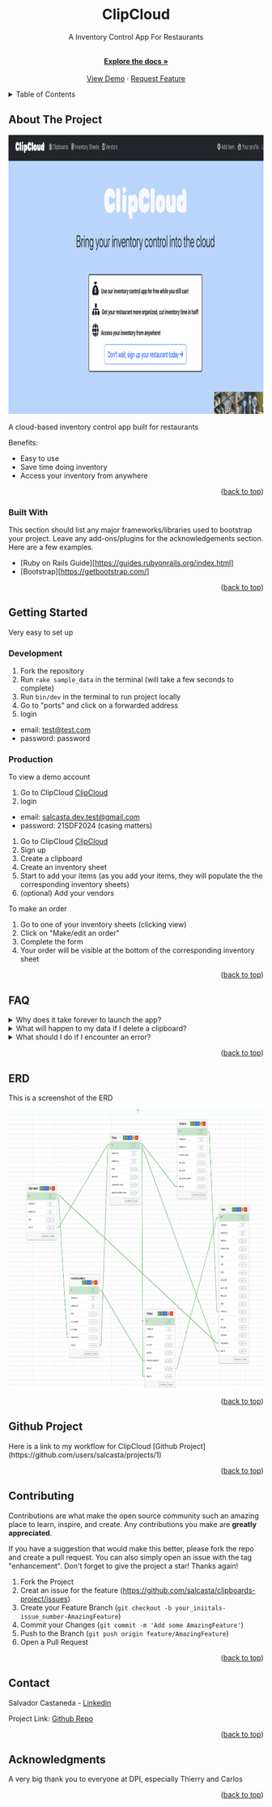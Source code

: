 <a name="readme-top"></a>


<br />
<div align="center">
  
  <h1>ClipCloud</h1>
  <p>A Inventory Control App For Restaurants</p>

  <p align="center">
    <br />
    <a href="https://github.com/salcasta/clipboards-project"><strong>Explore the docs »</strong></a>
    <br />
    <br />
    <a href="#">View Demo</a>
    ·
    <a href="https://github.com/salcasta/clipboards-project/issues/new">Request Feature</a>
  </p>
</div>


<details>
  <summary>Table of Contents</summary>
  <ol>
    <li>
      <a href="#about-the-project">About The Project</a>
      <ul>
        <li><a href="#built-with">Built With</a></li>
      </ul>
    </li>
    <li>
      <a href="#getting-started">Getting Started</a>
      <ul>
        <li><a href="#development">Development</a></li>
        <li><a href="#production">Production</a></li>
      </ul>
    </li>
    <li><a href="#faq">F.A.Q</a></li>
    <li><a href="#erd">ClipCloud's ERD</a></li>
    <li><a href="#github-projects">Github Projects</a></li>
    <li><a href="#contributing">Contributing</a></li>
    <li><a href="#contact">Contact</a></li>
    <li><a href="#acknowledgments">Acknowledgments</a></li>
  </ol>
</details>


## About The Project

<img src="app/assets/images/home_page.png" alt="Home Page Screenshot" style="height: 550px; width:750px;" />

A cloud-based inventory control app built for restaurants 

Benefits:
* Easy to use 
* Save time doing inventory
* Access your inventory from anywhere

<p align="right">(<a href="#readme-top">back to top</a>)</p>



### Built With

This section should list any major frameworks/libraries used to bootstrap your project. Leave any add-ons/plugins for the acknowledgements section. Here are a few examples.

* [Ruby on Rails Guide][https://guides.rubyonrails.org/index.html]
* [Bootstrap][https://getbootstrap.com/]

<p align="right">(<a href="#readme-top">back to top</a>)</p>


## Getting Started

Very easy to set up 

### Development

1. Fork the repository 
2. Run <code>rake sample_data</code> in the terminal (will take a few seconds to complete)
3. Run <code>bin/dev</code> in the terminal to run project locally 
4. Go to "ports" and click on a forwarded address
5. login 
  * email: test@test.com
  * password: password

### Production

To view a demo account 
1. Go to ClipCloud [ClipCloud](https://clipcloud.onrender.com/)
2. login 
  * email: salcasta.dev.test@gmail.com
  * password: 21SDF2024 (casing matters)

1. Go to ClipCloud [ClipCloud](https://clipcloud.onrender.com/)
2. Sign up
3. Create a clipboard
4. Create an inventory sheet
5. Start to add your items (as you add your items, they will populate the the corresponding inventory sheets)
6. (optional) Add your vendors

To make an order
1. Go to one of your inventory sheets (clicking view)
2. Click on "Make/edit an order"
3. Complete the form
4. Your order will be visible at the bottom of the corresponding inventory sheet

<p align="right">(<a href="#readme-top">back to top</a>)</p>

## FAQ

<details>
  <summary>Why does it take forever to launch the app?</summary>
  <ol>
    <p>The app is being hosted by Render, so if the app is not being accessed it will "spin down" and take 30-60 seconds to launch</p>
  </ol>
</details>

<details>
  <summary>What will happen to my data if I delete a clipboard?</summary>
  <ol>
    <p>Be careful when deleting a clipboard! All inventory sheets/orders tied to that clipboard will be deleted as well. Items will remain but you will need to reassign every item again</p>
  </ol>
</details>

<details>
  <summary>What should I do if I encounter an error?</summary>
  <ol>
    <p>If an error comes up while using the app, please contact the lead developer via LinkedIn found in the "contact" section</p>
  </ol>
</details>


<p align="right">(<a href="#readme-top">back to top</a>)</p>

## ERD

<p>This is a screenshot of the ERD </p>

<img src="app/assets/images/clipcloud_erd.png" alt="ERD Screenshot" style="height: 550px; width:750px;" />

<p align="right">(<a href="#readme-top">back to top</a>)</p>


## Github Project

<p>Here is a link to my workflow for ClipCloud [Github Project](https://github.com/users/salcasta/projects/1)</p>

<p align="right">(<a href="#readme-top">back to top</a>)</p>

## Contributing

Contributions are what make the open source community such an amazing place to learn, inspire, and create. Any contributions you make are **greatly appreciated**.

If you have a suggestion that would make this better, please fork the repo and create a pull request. You can also simply open an issue with the tag "enhancement".
Don't forget to give the project a star! Thanks again!

1. Fork the Project
2. Creat an issue for the feature (https://github.com/salcasta/clipboards-project/issues)
3. Create your Feature Branch (`git checkout -b your_iniitals-issue_number-AmazingFeature`)
4. Commit your Changes (`git commit -m 'Add some AmazingFeature'`)
5. Push to the Branch (`git push origin feature/AmazingFeature`)
6. Open a Pull Request

<p align="right">(<a href="#readme-top">back to top</a>)</p>


## Contact

Salvador Castaneda - [Linkedin](www.linkedin.com/in/salcasta)

Project Link: [Github Repo](https://github.com/salcasta/clipboards-project)

<p align="right">(<a href="#readme-top">back to top</a>)</p>


## Acknowledgments

A very big thank you to everyone at DPI, especially Thierry and Carlos

<p align="right">(<a href="#readme-top">back to top</a>)</p>
